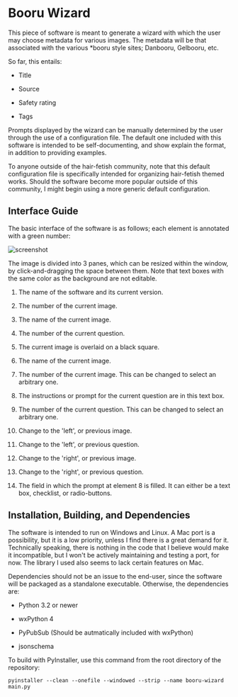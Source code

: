 # Booru Wizard

This piece of software is meant to generate a wizard with which the user may choose metadata for various images. The metadata will be that associated with the various \*booru style sites; Danbooru, Gelbooru, etc.

So far, this entails:

* Title

* Source

* Safety rating

* Tags

Prompts displayed by the wizard can be manually determined by the user through the use of a configuration file. The default one included with this software is intended to be self-documenting, and show explain the format, in addition to providing examples.

To anyone outside of the hair-fetish community, note that this default configuration file is specifically intended for organizing hair-fetish themed works. Should the software become more popular outside of this community, I might begin using a more generic default configuration.

## Interface Guide

The basic interface of the software is as follows; each element is annotated with a green number:

![screenshot](https://i.imgur.com/3EZ6VYU.png)

The image is divided into 3 panes, which can be resized within the window, by click-and-dragging the space between them. Note that text boxes with the same color as the background are not editable.

1. The name of the software and its current version.

2. The number of the current image.

3. The name of the current image.

4. The number of the current question.

5. The current image is overlaid on a black square.

6. The name of the current image.

7. The number of the current image. This can be changed to select an arbitrary one.

8. The instructions or prompt for the current question are in this text box.

9. The number of the current question. This can be changed to select an arbitrary one.

10. Change to the 'left', or previous image.

11. Change to the 'left', or previous question.

11. Change to the 'right', or previous image.

13. Change to the 'right', or previous question.

14. The field in which the prompt at element 8 is filled. It can either be a text box, checklist, or radio-buttons.

## Installation, Building, and Dependencies

The software is intended to run on Windows and Linux. A Mac port is a possibility, but it is a low priority, unless I find there is a great demand for it. Technically speaking, there is nothing in the code that I believe would make it incompatible, but I won't be actively maintaining and testing a port, for now. The library I used also seems to lack certain features on Mac.

Dependencies should not be an issue to the end-user, since the software will be packaged as a standalone executable. Otherwise, the dependencies are:

* Python 3.2 or newer

* wxPython 4

* PyPubSub (Should be autmatically included with wxPython)

* jsonschema

To build with PyInstaller, use this command from the root directory of the repository:

`pyinstaller --clean --onefile --windowed --strip --name booru-wizard main.py`
